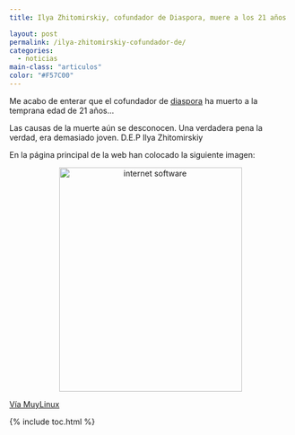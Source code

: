 ```yaml
---
title: Ilya Zhitomirskiy, cofundador de Diaspora, muere a los 21 años

layout: post
permalink: /ilya-zhitomirskiy-cofundador-de/
categories:
  - noticias
main-class: "articulos"
color: "#F57C00"
---
```

Me acabo de enterar que el cofundador de [diaspora][1] ha muerto a la temprana edad de 21 años&#8230;

Las causas de la muerte aún se desconocen. Una verdadera pena la verdad, era demasiado joven. D.E.P Ilya Zhitomirskiy

En la página principal de la web han colocado la siguiente imagen:

<div class="separator" style="clear: both; text-align: center;">
  <a href="https://1.bp.blogspot.com/-sajOE8EYnoM/TsGXz-fKSXI/AAAAAAAABwQ/LP-g1duG__c/s1600/seed.jpg" imageanchor="1" style="margin-left:1em; margin-right:1em"><img border="0" height="400" width="326" alt="internet software" src="https://1.bp.blogspot.com/-sajOE8EYnoM/TsGXz-fKSXI/AAAAAAAABwQ/LP-g1duG__c/s400/seed.jpg" /></a>
</div>

<a target="_blank" href="http://www.muylinux.com/2011/11/14/ilya-zhitomirskiy-cofundador-de-diaspora-muere-a-los-21-anos/">Vía MuyLinux</a>



 [1]: /search/?q=diaspora

{% include toc.html %}
